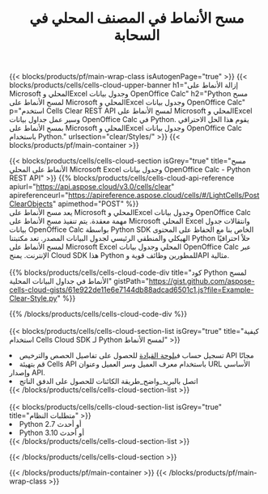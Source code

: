 ﻿---
title:  مسح الأنماط في المصنف المحلي في السحابة
description:  واجهات برمجة التطبيقات السحابية ومجموعات SDK لمسح الأنماط على Microsoft Excel وOpenOffice Calc. مسح الأنماط في جداول البيانات المحلية بواسطة Cells Cloud API. يدعم SDK أنواع لغات التطوير. وهي تشمل Android وC# وGo وJava وNodeJS وPerl وPHP وPython وRuby وswift.
---
{{< blocks/products/pf/main-wrap-class isAutogenPage="true" >}}
{{< blocks/products/cells/cells-cloud-upper-banner h1="إزالة الأنماط على Microsoft المحلي وExcel وجدول بيانات OpenOffice Calc" h2="Python مسح لمسح الأنماط على Microsoft المحلي وExcel وجدول بيانات OpenOffice Calc" p="استخدم Cells Clear REST API لمسح الأنماط على Microsoft المحلي وExcel وسير عمل جداول بيانات OpenOffice Calc في Python. يقوم هذا الحل الاحترافي بمسح الأنماط على Microsoft المحلي وExcel وجدول بيانات OpenOffice Calc باستخدام Python." urlsection="clear/Styles/" >}}
{{< blocks/products/pf/main-container >}}

{{< blocks/products/cells/cells-cloud-section isGrey="true" title="مسح الأنماط على المحلي Microsoft Excel وجدول بيانات OpenOffice Calc - Python REST API" >}}
{{% blocks/products/cells/cells-cloud-api-reference apiurl="https://api.aspose.cloud/v3.0/cells/clear" apireferenceurl="https://apireference.aspose.cloud/cells/#/LightCells/PostClearObjects" apimethod="POST" %}}
<br/>
يعد مسح الأنماط على Microsoft المحلي وExcel وجدول بيانات OpenOffice Calc مهمة معقدة. يتم تنفيذ مسح الأنماط على Microsoft المحلي Excel وانتقالات جدول بيانات OpenOffice Calc بواسطة Python SDK الخاص بنا مع الحفاظ على المحتوى الهيكلي والمنطقي الرئيسي لجدول البيانات المصدر. تعد مكتبتنا Python حلاً احترافيًا لمسح الأنماط على Microsoft Excel المحلي وجدول بيانات OpenOffice Calc عبر الإنترنت. يمنح Cloud SDK هذا Python للمطورين وظائف قوية وAPI مثالية.
<br/>
<br/>
{{% blocks/products/cells/cells-cloud-code-div title="كود Python لمسح الأنماط في جداول البيانات المحلية" gistPath="https://gist.github.com/aspose-cells-cloud-gists/61e922de11e6e7144db88adcad6501c1.js?file=Example-Clear-Style.py" %}}
  
{{% /blocks/products/cells/cells-cloud-code-div %}}
<br/>
<br/>
{{< blocks/products/cells/cells-cloud-section-list isGrey="true" title="كيفية استخدام Cells Cloud SDK لـ Python لمسح الأنماط" >}}
<li> تسجيل حساب في<a href="https://dashboard.aspose.cloud/">لوحة القيادة</a> للحصول على تفاصيل الحصص والترخيص API مجانًا</li>
<li>قم بتهيئة Cells API باستخدام معرف العميل وسر العميل وعنوان URL الأساسي وإصدار API.</li>
<li>اتصل بالبريد_واضح_طريقة الكائنات للحصول على الدفق الناتج</li>
{{< /blocks/products/cells/cells-cloud-section-list >}}
<br/>
<br/>
{{< blocks/products/cells/cells-cloud-section-list isGrey="true" title="متطلبات النظام" >}}
<li>Python 2.7 أو أحدث</li>
<li>Python 3.10 أو أحدث</li>
{{< /blocks/products/cells/cells-cloud-section-list >}}

{{< /blocks/products/cells/cells-cloud-section >}}

{{< /blocks/products/pf/main-container >}}
{{< /blocks/products/pf/main-wrap-class >}}
